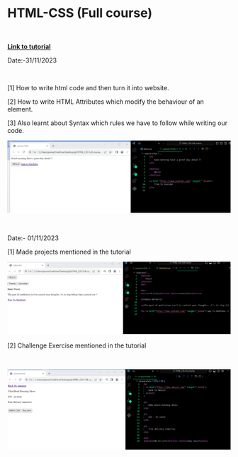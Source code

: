 # HTML-CSS (Full course)
<br>

<b> <a href="https://youtu.be/G3e-cpL7ofc?si=Yb9xtvVlzGWIZteJ" target="_blank"> Link to tutorial </a></b>
<br>


Date:-31/11/2023
<br>

<br>

[1] How to write html code and then turn it into website.
<br>

[2] How to write HTML Attributes which modify the behaviour of an element.
<br>

[3] Also learnt about Syntax which rules we have to follow while writing our code.
<br>

![Alt text](website.html.png)


<br>

Date:- 01/11/2023
<br>


[1] Made projects mentioned in the tutorial

![Alt text](index.html.png)
<br>


[2] Challenge Exercise mentioned in the tutorial

<br>

![Alt text](amazon.html.png)
